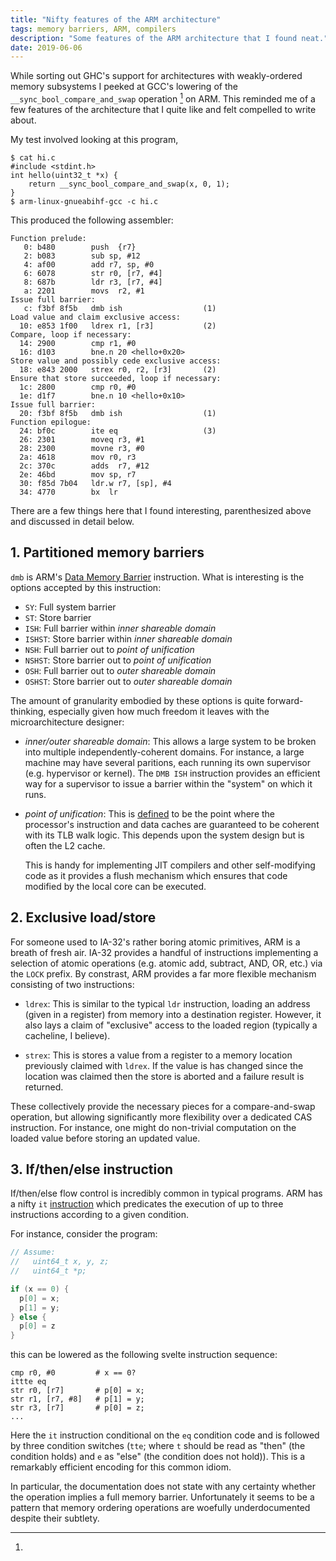 ```yaml
---
title: "Nifty features of the ARM architecture"
tags: memory barriers, ARM, compilers
description: "Some features of the ARM architecture that I found neat."
date: 2019-06-06
---
```


While sorting out GHC's support for architectures with weakly-ordered memory
subsystems I peeked at GCC's lowering of the `__sync_bool_compare_and_swap`
operation [^1] on ARM. This reminded me of a few features of the
architecture that I quite like and felt compelled to write about.

My test involved looking at this program,
```
$ cat hi.c
#include <stdint.h>
int hello(uint32_t *x) {
	return __sync_bool_compare_and_swap(x, 0, 1);
}
$ arm-linux-gnueabihf-gcc -c hi.c
```
This produced the following assembler:
```assembler
Function prelude:
   0: b480        push  {r7}
   2: b083        sub sp, #12
   4: af00        add r7, sp, #0
   6: 6078        str r0, [r7, #4]
   8: 687b        ldr r3, [r7, #4]
   a: 2201        movs  r2, #1
Issue full barrier:
   c: f3bf 8f5b   dmb ish                  (1)
Load value and claim exclusive access:
  10: e853 1f00   ldrex r1, [r3]           (2)
Compare, loop if necessary:
  14: 2900        cmp r1, #0
  16: d103        bne.n 20 <hello+0x20>
Store value and possibly cede exclusive access:
  18: e843 2000   strex r0, r2, [r3]       (2)
Ensure that store succeeded, loop if necessary:
  1c: 2800        cmp r0, #0
  1e: d1f7        bne.n 10 <hello+0x10>
Issue full barrier:
  20: f3bf 8f5b   dmb ish                  (1)
Function epilogue:
  24: bf0c        ite eq                   (3)
  26: 2301        moveq r3, #1
  28: 2300        movne r3, #0
  2a: 4618        mov r0, r3
  2c: 370c        adds  r7, #12
  2e: 46bd        mov sp, r7
  30: f85d 7b04   ldr.w r7, [sp], #4
  34: 4770        bx  lr
```
There are a few things here that I found interesting, parenthesized above and
discussed in detail below.

## 1. Partitioned memory barriers

`dmb` is ARM's [Data Memory Barrier](http://infocenter.arm.com/help/index.jsp?topic=/com.arm.doc.dui0489c/CIHGHHIE.html)
instruction. What is interesting is the options accepted by this instruction:
    
 * `SY`: Full system barrier
 * `ST`: Store barrier
 * `ISH`: Full barrier within *inner shareable domain*
 * `ISHST`: Store barrier within *inner shareable domain*
 * `NSH`: Full barrier out to *point of unification*
 * `NSHST`: Store barrier out to *point of unification*
 * `OSH`: Full barrier out to *outer shareable domain*
 * `OSHST`: Store barrier out to *outer shareable domain*

The amount of granularity embodied by these options is quite forward-thinking,
especially given how much freedom it leaves with the microarchitecture
designer:

 * *inner/outer shareable domain*: This allows a large system
   to be broken into multiple independently-coherent domains.
   For instance, a large machine may have several paritions, each running
   its own supervisor (e.g. hypervisor or kernel). The `DMB ISH` instruction
   provides an efficient way for a supervisor to issue a barrier within the
   "system" on which it runs.

 * *point of unification*: This is [defined](https://developer.arm.com/docs/den0024/latest/caches/point-of-coherency-and-unification)
   to be the point where the processor's instruction and data caches are
   guaranteed to be coherent with its TLB walk logic. This depends upon the
   system design but is often the L2 cache.

   This is handy for implementing JIT compilers and other self-modifying code
   as it provides a flush mechanism which ensures that code modified by the
   local core can be executed.

## 2. Exclusive load/store

For someone used to IA-32's rather boring atomic primitives, ARM is a breath of
fresh air. IA-32 provides a handful of instructions implementing
a selection of atomic operations (e.g. atomic add, subtract, AND, OR, etc.) via
the `LOCK` prefix. By constrast, ARM provides a far more flexible mechanism
consisting of two instructions:

 * `ldrex`: This is similar to the typical `ldr` instruction, loading an address
   (given in a register) from memory into a destination register. However, it
   also lays a claim of "exclusive" access to the loaded region (typically a
   cacheline, I believe). 

 * `strex`: This is stores a value from a register to a memory location
   previously claimed with `ldrex`. If the value is has changed since
   the location was claimed then the store is aborted and a failure result
   is returned.

These collectively provide the necessary pieces for a compare-and-swap
operation, but allowing significantly more flexibility over a dedicated CAS
instruction. For instance, one might do non-trivial computation on the
loaded value before storing an updated value.

## 3. If/then/else instruction

If/then/else flow control is incredibly common in typical programs. ARM has 
a nifty `it` [instruction](http://infocenter.arm.com/help/index.jsp?topic=/com.arm.doc.dui0489c/Cjabicci.html)
which predicates the execution of up to three instructions according to a given
condition.

For instance, consider the program:
```c
// Assume:
//   uint64_t x, y, z;
//   uint64_t *p;

if (x == 0) {
  p[0] = x;
  p[1] = y;
} else {
  p[0] = z
}
```
this can be lowered as the following svelte instruction sequence:
```assembler
cmp r0, #0         # x == 0?
ittte eq
str r0, [r7]       # p[0] = x;
str r1, [r7, #8]   # p[1] = y;
str r3, [r7]       # p[0] = z;
...
```
Here the `it` instruction conditional on the `eq` condition code and is
followed by three condition switches (`tte`; where `t` should be read as "then"
(the condition holds) and `e` as "else" (the condition does not hold)).
This is a remarkably efficient encoding for this common idiom.


[^1]:
  In particular, the documentation does not state with any certainty
  whether the operation implies a full memory barrier. Unfortunately it seems
  to be a pattern that memory ordering operations are woefully underdocumented
  despite their subtlety.
